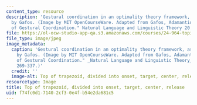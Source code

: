 ```yaml
---
content_type: resource
description: 'Gestural coordination in an optimality theory framework, as illustrated
  by Gafos. (Image by MIT OpenCourseWare. Adapted from Gafos, Adamantios I. "A Grammar
  of Gestural Coordination." Natural Language and Linguistic Theory 20 (2002): 269-337.)'
file: https://ol-ocw-studio-app-qa.s3.amazonaws.com/courses/24-964-topics-in-phonology-phonetic-realization-fall-2006/f74fc0d171402cf30e4fb54e2da681c5_24-964f06.jpg
file_type: image/jpeg
image_metadata:
  caption: 'Gestural coordination in an optimality theory framework, as illustrated
    by Gafos. (Image by MIT OpenCourseWare. Adapted from Gafos, Adamantios I. "A Grammar
    of Gestural Coordination." _Natural Language and Linguistic Theory_ 20 (2002):
    269-337.)'
  credit: ''
  image-alt: Top of trapezoid, divided into onset, target, center, release.
resourcetype: Image
title: Top of trapezoid, divided into onset, target, center, release
uid: f74fc0d1-7140-2cf3-0e4f-b54e2da681c5
---
```

